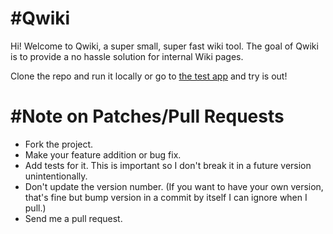 #Qwiki
======

Hi! Welcome to Qwiki, a super small, super fast wiki tool. The goal of Qwiki is to provide a no hassle solution for internal Wiki pages.

Clone the repo and run it locally or go to [the test app](http://qwiki.herokuapps.com) and try is out!

#Note on Patches/Pull Requests
======
* Fork the project.
* Make your feature addition or bug fix.
* Add tests for it. This is important so I don't break it in a future version unintentionally.
* Don't update the version number. (If you want to have your own version, that's fine but bump version in a commit by itself I can ignore when I pull.)
* Send me a pull request.